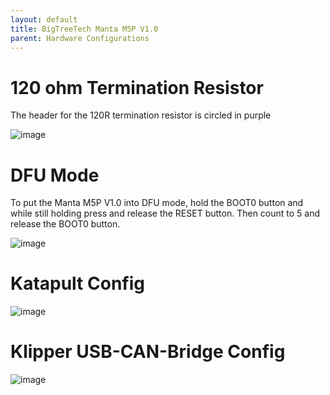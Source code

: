 ```yaml
---
layout: default 
title: BigTreeTech Manta M5P V1.0
parent: Hardware Configurations
---
```


# 120 ohm Termination Resistor

The header for the 120R termination resistor is circled in purple

![image](https://github.com/Esoterical/voron_canbus/assets/124253477/d6c1aec5-ec9d-4fab-8e01-40a233039aa4)


# DFU Mode

To put the Manta M5P V1.0 into DFU mode, hold the BOOT0 button and while still holding press and release the RESET button. Then count to 5 and release the BOOT0 button.

![image](https://github.com/Esoterical/voron_canbus/assets/124253477/0acf8512-8d60-40b3-8b92-384b29a916d0)



# Katapult Config

![image](https://user-images.githubusercontent.com/124253477/235831073-92c31a1a-d252-4deb-9f94-e4f2e755881d.png)

# Klipper USB-CAN-Bridge Config

![image](https://github.com/Esoterical/voron_canbus/assets/124253477/39486ecf-b895-47c5-8a2f-c707fa29e180)



